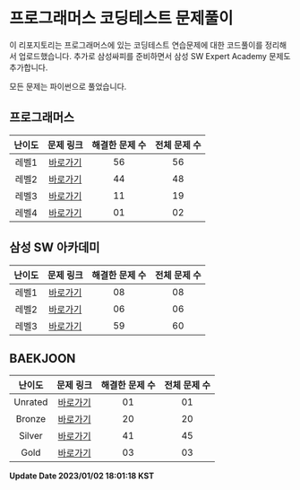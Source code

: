 # 프로그래머스 코딩테스트 문제풀이

이 리포지토리는 프로그래머스에 있는 코딩테스트 연습문제에 대한 코드풀이를 정리해서 업로드했습니다.
추가로 삼성싸피를 준비하면서 삼성 SW Expert Academy 문제도 추가합니다.

모든 문제는 파이썬으로 풀었습니다.   

## 프로그래머스
| 난이도 | 문제 링크 | 해결한 문제 수 | 전체 문제 수 |
| :--: |:--: |:--: |:--: |
|레벨1|[바로가기](https://github.com/westreed/ProgrammersAlgorithm/blob/main/Programmers/LEVEL1.md)|56|56|
|레벨2|[바로가기](https://github.com/westreed/ProgrammersAlgorithm/blob/main/Programmers/LEVEL2.md)|44|48|
|레벨3|[바로가기](https://github.com/westreed/ProgrammersAlgorithm/blob/main/Programmers/LEVEL3.md)|11|19|
|레벨4|[바로가기](https://github.com/westreed/ProgrammersAlgorithm/blob/main/Programmers/LEVEL4.md)|01|02|
## 삼성 SW 아카데미
| 난이도 | 문제 링크 | 해결한 문제 수 | 전체 문제 수 |
| :--: |:--: |:--: |:--: |
|레벨1|[바로가기](https://github.com/westreed/ProgrammersAlgorithm/blob/main/SAMSUNG_SW_Expert_Academy/LEVEL1.md)|08|08|
|레벨2|[바로가기](https://github.com/westreed/ProgrammersAlgorithm/blob/main/SAMSUNG_SW_Expert_Academy/LEVEL2.md)|06|06|
|레벨3|[바로가기](https://github.com/westreed/ProgrammersAlgorithm/blob/main/SAMSUNG_SW_Expert_Academy/LEVEL3.md)|59|60|
## BAEKJOON
| 난이도 | 문제 링크 | 해결한 문제 수 | 전체 문제 수 |
| :--: |:--: |:--: |:--: |
|Unrated|[바로가기](https://github.com/westreed/ProgrammersAlgorithm/blob/main/BAEKJOON/0Unrated.md)|01|01|
|Bronze|[바로가기](https://github.com/westreed/ProgrammersAlgorithm/blob/main/BAEKJOON/1Bronze.md)|20|20|
|Silver|[바로가기](https://github.com/westreed/ProgrammersAlgorithm/blob/main/BAEKJOON/2Silver.md)|41|45|
|Gold|[바로가기](https://github.com/westreed/ProgrammersAlgorithm/blob/main/BAEKJOON/3Gold.md)|03|03|


**Update Date 2023/01/02 18:01:18 KST**

